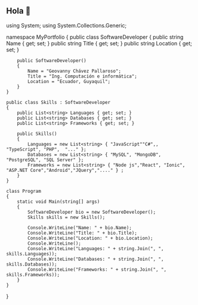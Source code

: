 ## Hola 👋
using System;
using System.Collections.Generic;

namespace MyPortfolio
{
    public class SoftwareDeveloper
    {
        public string Name { get; set; }
        public string Title { get; set; }
        public string Location { get; set; }

        public SoftwareDeveloper()
        {
            Name = "Geovanny Chávez Pallaroso";
            Title = "Ing. Computación e informática";
            Location = "Ecuador, Guyaquil";
        }
    }

    public class Skills : SoftwareDeveloper
    {
        public List<string> Languages { get; set; }
        public List<string> Databases { get; set; }
        public List<string> Frameworks { get; set; }

        public Skills()
        {
            Languages = new List<string> { "JavaScript""C#",, "TypeScript", "PHP",  "..." }; 
            Databases = new List<string> { "MySQL", "MongoDB", "PostgreSQL", "SQL Server" };
            Frameworks = new List<string> { "Node js","React", "Ionic", "ASP.NET Core","Android","JQuery","...." } ;
        }
    }

    class Program
    {
        static void Main(string[] args)
        {
            SoftwareDeveloper bio = new SoftwareDeveloper();
            Skills skills = new Skills();

            Console.WriteLine("Name: " + bio.Name);
            Console.WriteLine("Title: " + bio.Title);
            Console.WriteLine("Location: " + bio.Location);
            Console.WriteLine();
            Console.WriteLine("Languages: " + string.Join(", ", skills.Languages));
            Console.WriteLine("Databases: " + string.Join(", ", skills.Databases));
            Console.WriteLine("Frameworks: " + string.Join(", ", skills.Frameworks));
        }
    }
}

